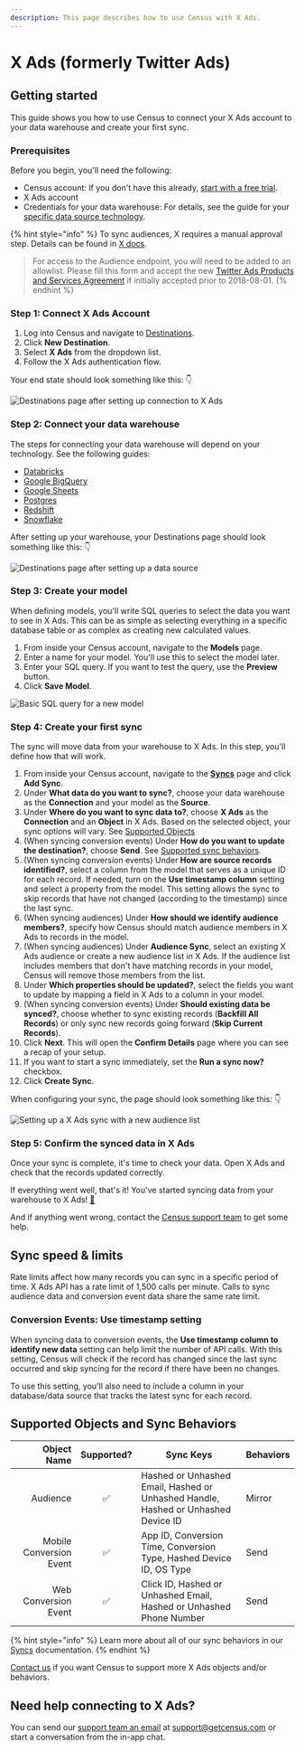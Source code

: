 ```yaml
---
description: This page describes how to use Census with X Ads.
---
```


# X Ads (formerly Twitter Ads)

## Getting started

This guide shows you how to use Census to connect your X Ads account to your data warehouse and create your first sync.

### **Prerequisites**

Before you begin, you'll need the following:

* Census account: If you don't have this already, [start with a free trial](https://app.getcensus.com/).
* X Ads account
* Credentials for your data warehouse: For details, see the guide for your [specific data source technology](twitter.md#step-2-connect-your-data-warehouse).

{% hint style="info" %}
To sync audiences, X requires a manual approval step. Details can be found in [X docs](https://developer.twitter.com/en/docs/twitter-ads-api/audiences/guides/audience-api-integration).

> For access to the Audience endpoint, you will need to be added to an allowlist. Please fill this form and accept the new [Twitter Ads Products and Services Agreement](https://developer.twitter.com/content/developer-twitter/en/docs/ads/general/overview/adsapi-application) if initially accepted prior to 2018-08-01.
{% endhint %}

### Step 1: Connect X Ads Account

1. Log into Census and navigate to [Destinations](https://app.getcensus.com/destinations).
2. Click **New Destination**.
3. Select **X Ads** from the dropdown list.
4. Follow the X Ads authentication flow.

Your end state should look something like this: 👇

![Destinations page after setting up connection to X Ads](../.gitbook/assets/202206\_Twitter\_Connection.png)

### Step 2: Connect your data warehouse

The steps for connecting your data warehouse will depend on your technology. See the following guides:

* [Databricks](../sources/databricks.md)
* [Google BigQuery](../sources/google-bigquery.md)
* [Google Sheets](google-sheets.md)
* [Postgres](../sources/postgres.md)
* [Redshift](../sources/redshift.md)
* [Snowflake](../sources/snowflake.md)

After setting up your warehouse, your Destinations page should look something like this: 👇

![Destinations page after setting up a data source](../.gitbook/assets/202110\_Connections\_Generic.png)

### Step 3: Create your model

When defining models, you'll write SQL queries to select the data you want to see in X Ads. This can be as simple as selecting everything in a specific database table or as complex as creating new calculated values.

1. From inside your Census account, navigate to the **Models** page.
2. Enter a name for your model. You'll use this to select the model later.
3. Enter your SQL query. If you want to test the query, use the **Preview** button.
4. Click **Save Model**.

![Basic SQL query for a new model](broken-reference)

### Step 4: Create your first sync

The sync will move data from your warehouse to X Ads. In this step, you'll define how that will work.

1. From inside your Census account, navigate to the [**Syncs**](https://app.getcensus.com/syncs) page and click **Add Sync**.
2. Under **What data do you want to sync?**, choose your data warehouse as the **Connection** and your model as the **Source**.
3. Under **Where do you want to sync data to?**, choose **X Ads** as the **Connection** and an **Object** in X Ads. Based on the selected object, your sync options will vary. See [Supported Objects](twitter.md#supported-objects)
4. (When syncing conversion events) Under **How do you want to update the destination?**, choose **Send**. See [Supported sync behaviors](twitter.md#supported-sync-behaviors).
5. (When syncing conversion events) Under **How are source records identified?**, select a column from the model that serves as a unique ID for each record. If needed, turn on the **Use timestamp column** setting and select a property from the model. This setting allows the sync to skip records that have not changed (according to the timestamp) since the last sync.
6. (When syncing audiences) Under **How should we identify audience members?**, specify how Census should match audience members in X Ads to records in the model.
7. (When syncing audiences) Under **Audience Sync**, select an existing X Ads audience or create a new audience list in X Ads. If the audience list includes members that don't have matching records in your model, Census will remove those members from the list.
8. Under **Which properties should be updated?**, select the fields you want to update by mapping a field in X Ads to a column in your model.
9. (When syncing conversion events) Under **Should existing data be synced?**, choose whether to sync existing records (**Backfill All Records**) or only sync new records going forward (**Skip Current Records**).
10. Click **Next**. This will open the **Confirm Details** page where you can see a recap of your setup.
11. If you want to start a sync immediately, set the **Run a sync now?** checkbox.
12. Click **Create Sync**.

When configuring your sync, the page should look something like this: 👇

![Setting up a X Ads sync with a new audience list](../.gitbook/assets/202206\_Twitter\_Sync\_Details.png)

### Step 5: Confirm the synced data in X Ads

Once your sync is complete, it's time to check your data. Open X Ads and check that the records updated correctly.

If everything went well, that's it! You've started syncing data from your warehouse to X Ads! [🥳️](https://emojikeyboard.org/copy/Partying\_Face\_Emoji\_%F0%9F%A5%B3%EF%B8%8F?utm\_source=extlink)

And if anything went wrong, contact the [Census support team](mailto:support@getcensus.com) to get some help.

## Sync speed & limits

Rate limits affect how many records you can sync in a specific period of time. X Ads API has a rate limit of 1,500 calls per minute. Calls to sync audience data and conversion event data share the same rate limit.

### Conversion Events: Use timestamp setting

When syncing data to conversion events, the **Use timestamp column to identify new data** setting can help limit the number of API calls. With this setting, Census will check if the record has changed since the last sync occurred and skip syncing for the record if there have been no changes.

To use this setting, you'll also need to include a column in your database/data source that tracks the latest sync for each record.

## Supported Objects and Sync Behaviors <a href="#supported-objects-and-sync-behaviors" id="supported-objects-and-sync-behaviors"></a>

|         **Object Name** | **Supported?** | **Sync Keys**                                                       | **Behaviors** |
| ----------------------: | :------------: | ------------------------------------------------------------------- | ------------- |
|                Audience |        ✅       | Hashed or Unhashed Email, Hashed or Unhashed Handle, Hashed or Unhashed Device ID                                            | Mirror        |
| Mobile Conversion Event |        ✅       | App ID, Conversion Time, Conversion Type, Hashed Device ID, OS Type | Send          |
|    Web Conversion Event |        ✅       | Click ID, Hashed or Unhashed Email, Hashed or Unhashed Phone Number | Send          |

{% hint style="info" %}
Learn more about all of our sync behaviors in our [Syncs](../basics/core-concept/#sync-behaviors) documentation.
{% endhint %}

[Contact us](mailto:support@getcensus.com) if you want Census to support more X Ads objects and/or behaviors.

## Need help connecting to X Ads?

You can send our [support team an email](mailto:support@getcensus.com) at support@getcensus.com or start a conversation from the in-app chat.
